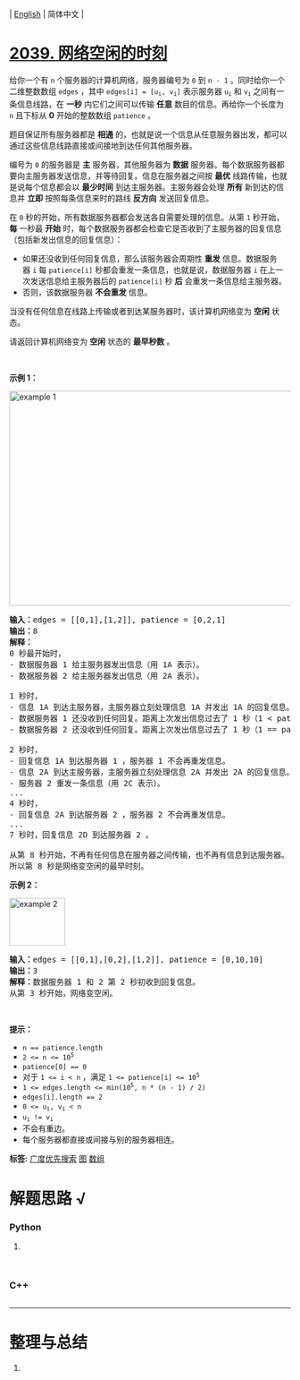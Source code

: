 | [English](README_EN.md) | 简体中文 |

# [2039. 网络空闲的时刻](https://leetcode.cn/problems/the-time-when-the-network-becomes-idle)
<p>给你一个有 <code>n</code>&nbsp;个服务器的计算机网络，服务器编号为&nbsp;<code>0</code>&nbsp;到&nbsp;<code>n - 1</code>&nbsp;。同时给你一个二维整数数组&nbsp;<code>edges</code>&nbsp;，其中&nbsp;<code>edges[i] = [u<sub>i</sub>, v<sub>i</sub>]</code>&nbsp;表示服务器&nbsp;<code>u<sub>i</sub></code> 和&nbsp;<code>v<sub>i</sub></code><sub>&nbsp;</sub>之间有一条信息线路，在&nbsp;<strong>一秒</strong>&nbsp;内它们之间可以传输&nbsp;<strong>任意</strong>&nbsp;数目的信息。再给你一个长度为 <code>n</code>&nbsp;且下标从&nbsp;<strong>0</strong>&nbsp;开始的整数数组&nbsp;<code>patience</code>&nbsp;。</p>

<p>题目保证所有服务器都是 <b>相通</b>&nbsp;的，也就是说一个信息从任意服务器出发，都可以通过这些信息线路直接或间接地到达任何其他服务器。</p>

<p>编号为 <code>0</code>&nbsp;的服务器是 <strong>主</strong>&nbsp;服务器，其他服务器为 <strong>数据</strong>&nbsp;服务器。每个数据服务器都要向主服务器发送信息，并等待回复。信息在服务器之间按 <strong>最优</strong>&nbsp;线路传输，也就是说每个信息都会以 <strong>最少时间</strong>&nbsp;到达主服务器。主服务器会处理 <strong>所有</strong>&nbsp;新到达的信息并 <strong>立即</strong>&nbsp;按照每条信息来时的路线 <strong>反方向</strong> 发送回复信息。</p>

<p>在 <code>0</code>&nbsp;秒的开始，所有数据服务器都会发送各自需要处理的信息。从第 <code>1</code>&nbsp;秒开始，<strong>每</strong>&nbsp;一秒最 <strong>开始</strong>&nbsp;时，每个数据服务器都会检查它是否收到了主服务器的回复信息（包括新发出信息的回复信息）：</p>

<ul>
	<li>如果还没收到任何回复信息，那么该服务器会周期性&nbsp;<strong>重发</strong>&nbsp;信息。数据服务器&nbsp;<code>i</code>&nbsp;每&nbsp;<code>patience[i]</code>&nbsp;秒都会重发一条信息，也就是说，数据服务器&nbsp;<code>i</code>&nbsp;在上一次发送信息给主服务器后的 <code>patience[i]</code>&nbsp;秒 <strong>后</strong>&nbsp;会重发一条信息给主服务器。</li>
	<li>否则，该数据服务器&nbsp;<strong>不会重发</strong>&nbsp;信息。</li>
</ul>

<p>当没有任何信息在线路上传输或者到达某服务器时，该计算机网络变为 <strong>空闲</strong>&nbsp;状态。</p>

<p>请返回计算机网络变为 <strong>空闲</strong>&nbsp;状态的&nbsp;<strong>最早秒数</strong>&nbsp;。</p>

<p>&nbsp;</p>

<p><strong>示例 1：</strong></p>

<p><img alt="example 1" src="https://assets.leetcode.com/uploads/2021/09/22/quiet-place-example1.png" style="width: 750px; height: 384px;"></p>

<pre><b>输入：</b>edges = [[0,1],[1,2]], patience = [0,2,1]
<b>输出：</b>8
<strong>解释：</strong>
0 秒最开始时，
- 数据服务器 1 给主服务器发出信息（用 1A 表示）。
- 数据服务器 2 给主服务器发出信息（用 2A 表示）。

1 秒时，
- 信息 1A 到达主服务器，主服务器立刻处理信息 1A 并发出 1A 的回复信息。
- 数据服务器 1 还没收到任何回复。距离上次发出信息过去了 1 秒（1 &lt; patience[1] = 2），所以不会重发信息。
- 数据服务器 2 还没收到任何回复。距离上次发出信息过去了 1 秒（1 == patience[2] = 1），所以它重发一条信息（用 2B 表示）。

2 秒时，
- 回复信息 1A 到达服务器 1 ，服务器 1 不会再重发信息。
- 信息 2A 到达主服务器，主服务器立刻处理信息 2A 并发出 2A 的回复信息。
- 服务器 2 重发一条信息（用 2C 表示）。
...
4 秒时，
- 回复信息 2A 到达服务器 2 ，服务器 2 不会再重发信息。
...
7 秒时，回复信息 2D 到达服务器 2 。

从第 8 秒开始，不再有任何信息在服务器之间传输，也不再有信息到达服务器。
所以第 8 秒是网络变空闲的最早时刻。
</pre>

<p><strong>示例 2：</strong></p>

<p><img alt="example 2" src="https://assets.leetcode.com/uploads/2021/09/04/network_a_quiet_place_2.png" style="width: 100px; height: 85px;"></p>

<pre><b>输入：</b>edges = [[0,1],[0,2],[1,2]], patience = [0,10,10]
<b>输出：</b>3
<b>解释：</b>数据服务器 1 和 2 第 2 秒初收到回复信息。
从第 3 秒开始，网络变空闲。
</pre>

<p>&nbsp;</p>

<p><strong>提示：</strong></p>

<ul>
	<li><code>n == patience.length</code></li>
	<li><code>2 &lt;= n &lt;= 10<sup>5</sup></code></li>
	<li><code>patience[0] == 0</code></li>
	<li>对于&nbsp;<code>1 &lt;= i &lt; n</code> ，满足&nbsp;<code>1 &lt;= patience[i] &lt;= 10<sup>5</sup></code></li>
	<li><code>1 &lt;= edges.length &lt;= min(10<sup>5</sup>, n * (n - 1) / 2)</code></li>
	<li><code>edges[i].length == 2</code></li>
	<li><code>0 &lt;= u<sub>i</sub>, v<sub>i</sub> &lt; n</code></li>
	<li><code>u<sub>i</sub> != v<sub>i</sub></code></li>
	<li>不会有重边。</li>
	<li>每个服务器都直接或间接与别的服务器相连。</li>
</ul>

**标签:**  [广度优先搜索](https://leetcode.cn/tag/breadth-first-search) [图](https://leetcode.cn/tag/graph) [数组](https://leetcode.cn/tag/array) 
# 解题思路 √

### Python

1. 

```python

```


```python

```

### C++

```cpp

```

---



# 整理与总结

1. 